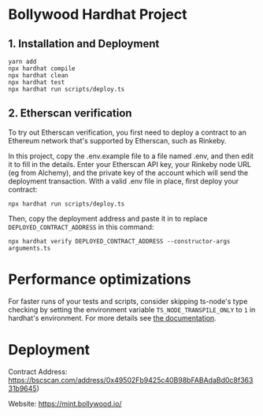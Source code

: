 # Bollywood Hardhat Project

## 1. Installation and Deployment
```shell
yarn add
npx hardhat compile
npx hardhat clean
npx hardhat test
npx hardhat run scripts/deploy.ts
```

## 2. Etherscan verification

To try out Etherscan verification, you first need to deploy a contract to an Ethereum network that's supported by Etherscan, such as Rinkeby.

In this project, copy the .env.example file to a file named .env, and then edit it to fill in the details. Enter your Etherscan API key, your Rinkeby node URL (eg from Alchemy), and the private key of the account which will send the deployment transaction. With a valid .env file in place, first deploy your contract:

```shell
npx hardhat run scripts/deploy.ts
```

Then, copy the deployment address and paste it in to replace `DEPLOYED_CONTRACT_ADDRESS` in this command:

```shell
npx hardhat verify DEPLOYED_CONTRACT_ADDRESS --constructor-args arguments.ts
```

# Performance optimizations

For faster runs of your tests and scripts, consider skipping ts-node's type checking by setting the environment variable `TS_NODE_TRANSPILE_ONLY` to `1` in hardhat's environment. For more details see [the documentation](https://hardhat.org/guides/typescript.html#performance-optimizations).

# Deployment
Contract Address: https://bscscan.com/address/0x49502Fb9425c40B98bFABAdaBd0c8f36331b9645)

Website: https://mint.bollywood.io/